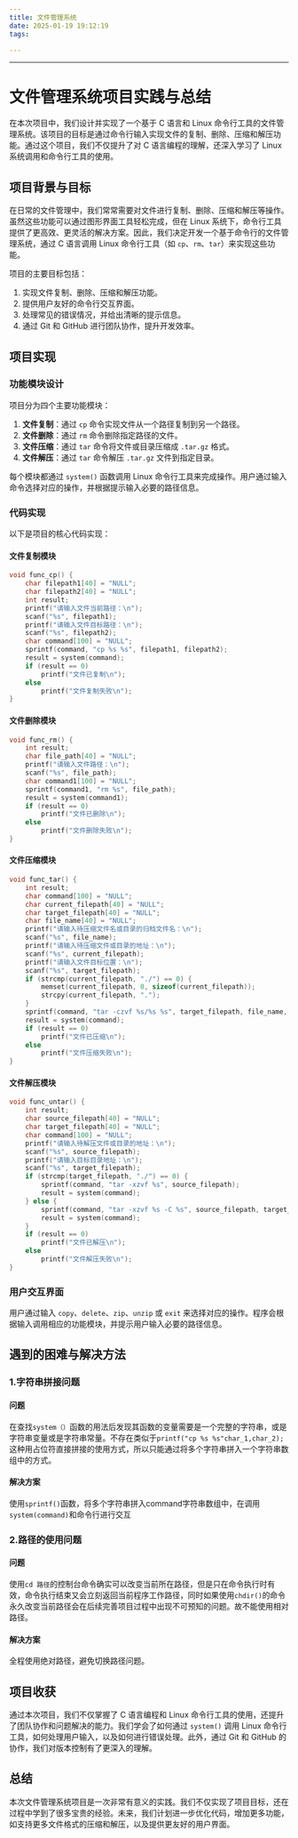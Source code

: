 ```yaml
---
title: 文件管理系统
date: 2025-01-19 19:12:19
tags:

---
```


------

# 文件管理系统项目实践与总结

在本次项目中，我们设计并实现了一个基于 C 语言和 Linux 命令行工具的文件管理系统。该项目的目标是通过命令行输入实现文件的复制、删除、压缩和解压功能。通过这个项目，我们不仅提升了对 C 语言编程的理解，还深入学习了 Linux 系统调用和命令行工具的使用。

## 项目背景与目标

在日常的文件管理中，我们常常需要对文件进行复制、删除、压缩和解压等操作。虽然这些功能可以通过图形界面工具轻松完成，但在 Linux 系统下，命令行工具提供了更高效、更灵活的解决方案。因此，我们决定开发一个基于命令行的文件管理系统，通过 C 语言调用 Linux 命令行工具（如 `cp`、`rm`、`tar`）来实现这些功能。

项目的主要目标包括：

1. 实现文件复制、删除、压缩和解压功能。
2. 提供用户友好的命令行交互界面。
3. 处理常见的错误情况，并给出清晰的提示信息。
4. 通过 Git 和 GitHub 进行团队协作，提升开发效率。

## 项目实现

### 功能模块设计

项目分为四个主要功能模块：

1. **文件复制**：通过 `cp` 命令实现文件从一个路径复制到另一个路径。
2. **文件删除**：通过 `rm` 命令删除指定路径的文件。
3. **文件压缩**：通过 `tar` 命令将文件或目录压缩成 `.tar.gz` 格式。
4. **文件解压**：通过 `tar` 命令解压 `.tar.gz` 文件到指定目录。

每个模块都通过 `system()` 函数调用 Linux 命令行工具来完成操作。用户通过输入命令选择对应的操作，并根据提示输入必要的路径信息。

### 代码实现

以下是项目的核心代码实现：

#### 文件复制模块

```c
void func_cp() {
    char filepath1[40] = "NULL";
    char filepath2[40] = "NULL";
    int result;
    printf("请输入文件当前路径：\n");
    scanf("%s", filepath1);
    printf("请输入文件目标路径：\n");
    scanf("%s", filepath2);
    char command[100] = "NULL";
    sprintf(command, "cp %s %s", filepath1, filepath2);
    result = system(command);
    if (result == 0)
        printf("文件已复制\n");
    else
        printf("文件复制失败\n");
}
```

#### 文件删除模块

```c
void func_rm() {
    int result;
    char file_path[40] = "NULL";
    printf("请输入文件路径：\n");
    scanf("%s", file_path);
    char command1[100] = "NULL";
    sprintf(command1, "rm %s", file_path);
    result = system(command1);
    if (result == 0)
        printf("文件已删除\n");
    else
        printf("文件删除失败\n");
}
```

#### 文件压缩模块

```c
void func_tar() {
    int result;
    char command[100] = "NULL";
    char current_filepath[40] = "NULL";
    char target_filepath[40] = "NULL";
    char file_name[40] = "NULL";
    printf("请输入待压缩文件名或目录的归档文件名：\n");
    scanf("%s", file_name);
    printf("请输入待压缩文件或目录的地址：\n");
    scanf("%s", current_filepath);
    printf("请输入文件目标位置：\n");
    scanf("%s", target_filepath);
    if (strcmp(current_filepath, "./") == 0) {
        memset(current_filepath, 0, sizeof(current_filepath));
        strcpy(current_filepath, ".");
    }
    sprintf(command, "tar -czvf %s/%s %s", target_filepath, file_name, current_filepath);
    result = system(command);
    if (result == 0)
        printf("文件已压缩\n");
    else
        printf("文件压缩失败\n");
}
```

#### 文件解压模块

```c
void func_untar() {
    int result;
    char source_filepath[40] = "NULL";
    char target_filepath[40] = "NULL";
    char command[100] = "NULL";
    printf("请输入待解压文件或目录的地址：\n");
    scanf("%s", source_filepath);
    printf("请输入目标目录地址：\n");
    scanf("%s", target_filepath);
    if (strcmp(target_filepath, "./") == 0) {
        sprintf(command, "tar -xzvf %s", source_filepath);
        result = system(command);
    } else {
        sprintf(command, "tar -xzvf %s -C %s", source_filepath, target_filepath);
        result = system(command);
    }
    if (result == 0)
        printf("文件已解压\n");
    else
        printf("文件解压失败\n");
}
```

### 用户交互界面

用户通过输入 `copy`、`delete`、`zip`、`unzip` 或 `exit` 来选择对应的操作。程序会根据输入调用相应的功能模块，并提示用户输入必要的路径信息。

## 遇到的困难与解决方法

### 1.字符串拼接问题

#### 问题

在查找`system（）`函数的用法后发现其函数的变量需要是一个完整的字符串，或是字符串变量或是字符串常量。不存在类似于`printf("cp %s %s"char_1,char_2);`这种用占位符直接拼接的使用方式，所以只能通过将多个字符串拼入一个字符串数组中的方式。

#### 解决方案

使用`sprintf()`函数，将多个字符串拼入command字符串数组中，在调用`system(command)`和命令行进行交互

### 2.路径的使用问题

#### 问题

使用`cd 路径`的控制台命令确实可以改变当前所在路径，但是只在命令执行时有效，命令执行结束又会立刻返回当前程序工作路径，同时如果使用`chdir()`的命令永久改变当前路径会在后续完善项目过程中出现不可预知的问题。故不能使用相对路径。

#### 解决方案

全程使用绝对路径，避免切换路径问题。

## 项目收获

通过本次项目，我们不仅掌握了 C 语言编程和 Linux 命令行工具的使用，还提升了团队协作和问题解决的能力。我们学会了如何通过 `system()` 调用 Linux 命令行工具，如何处理用户输入，以及如何进行错误处理。此外，通过 Git 和 GitHub 的协作，我们对版本控制有了更深入的理解。

## 总结

本次文件管理系统项目是一次非常有意义的实践。我们不仅实现了项目目标，还在过程中学到了很多宝贵的经验。未来，我们计划进一步优化代码，增加更多功能，如支持更多文件格式的压缩和解压，以及提供更友好的用户界面。



